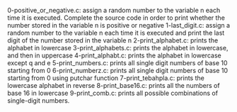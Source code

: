 0-positive_or_negative.c: assign a random number to the variable n each time it is executed. Complete the source code in order to print whether the number stored in the variable n is positive or negative
1-last_digit.c: assign a random number to the variable n each time it is executed and print the last digit of the number stored in the variable n
2-print_alphabet.c: prints the alphabet in lowercase
3-print_alphabets.c: prints the alphabet in lowercase, and then in uppercase
4-print_alphabt.c:  prints the alphabet in lowercase except q and e
5-print_numbers.c: prints all single digit numbers of base 10 starting from 0
6-print_numberz.c: prints all single digit numbers of base 10 starting from 0 using putchar function
7-print_tebahpla.c: prints the lowercase alphabet in reverse
8-print_base16.c: prints all the numbers of base 16 in lowercase
9-print_comb.c: prints all possible combinations of single-digit numbers.
